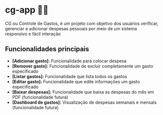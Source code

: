 # cg-app 📝💵

CG ou Controle de Gastos, é um projeto com objetivo dos usuários verificar, gerenciar e adicionar despesas pessoais por meio de um sistema responsivo e fácil interação

## Funcionalidades principais 

* **[Adicionar gasto]:** Funcionalidade para colocar despesa
* **[Remover gasto]:** Funcionalidade de excluir completamente um gasto especificado
* **[Listar gastos]:** Funcionalidade que lista todos os gastos
* **[Editar gasto]:** Funcionalidade que edite informações um gasto especificado
* **[Baixar despesas]:** Funcionalidade que baixa as despesas do mês em PDF (funcionalidade futura)
* **[Dashboard de gastos]:** Visualização de despesas semanais e mensais (funcionalidade futura)
